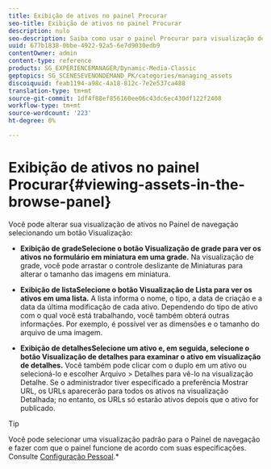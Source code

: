 ```yaml
---
title: Exibição de ativos no painel Procurar
seo-title: Exibição de ativos no painel Procurar
description: nulo
seo-description: Saiba como usar o painel Procurar para visualização de ativos.
uuid: 677b1838-0bbe-4922-92a5-6e7d9030edb9
contentOwner: admin
content-type: reference
products: SG_EXPERIENCEMANAGER/Dynamic-Media-Classic
geptopics: SG_SCENESEVENONDEMAND_PK/categories/managing_assets
discoiquuid: feab1194-a98c-4a18-812c-7e2e537ca488
translation-type: tm+mt
source-git-commit: 1df4f88ef856160ee06c43dc6ec430df122f2408
workflow-type: tm+mt
source-wordcount: '223'
ht-degree: 0%

---
```



# Exibição de ativos no painel Procurar{#viewing-assets-in-the-browse-panel}

Você pode alterar sua visualização de ativos no Painel de navegação selecionando um botão Visualização:

* **Exibição de gradeSelecione o botão Visualização de grade para ver os ativos no formulário em miniatura em uma grade.**
Na visualização de grade, você pode arrastar o controle deslizante de Miniaturas para alterar o tamanho das imagens em miniatura.

* **Exibição de listaSelecione o botão Visualização de Lista para ver os ativos em uma lista.**
A lista informa o nome, o tipo, a data de criação e a data da última modificação de cada ativo. Dependendo do tipo de ativo com o qual você está trabalhando, você também obterá outras informações. Por exemplo, é possível ver as dimensões e o tamanho do arquivo de uma imagem.

* **Exibição de detalhesSelecione um ativo e, em seguida, selecione o botão Visualização de detalhes para examinar o ativo em visualização de detalhes.**
Você também pode clicar com o duplo em um ativo ou selecioná-lo e escolher Arquivo > Detalhes para vê-lo na visualização Detalhe. Se o administrador tiver especificado a preferência Mostrar URL, os URLs aparecerão para todos os ativos na visualização Detalhada; no entanto, os URLs só estarão ativos depois que o ativo for publicado.

>[!TIP]
>
>Você pode selecionar uma visualização padrão para o Painel de navegação e fazer com que o painel funcione de acordo com suas especificações. Consulte [Configuração Pessoal](personal-setup.md#personal_setup).*
